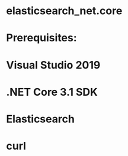 # elasticsearch_net.core

# Prerequisites:
# Visual Studio 2019
# .NET Core 3.1 SDK
# Elasticsearch
# curl

